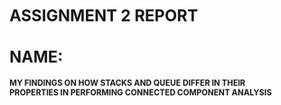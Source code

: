 # ASSIGNMENT 2 REPORT
# NAME: 

#### MY FINDINGS ON HOW STACKS AND QUEUE DIFFER IN THEIR PROPERTIES IN PERFORMING CONNECTED COMPONENT ANALYSIS ####

